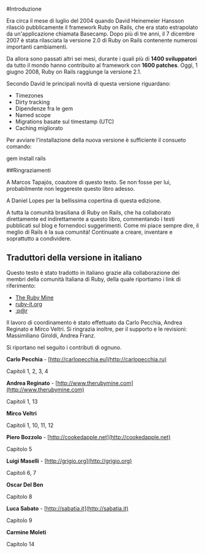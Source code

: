 #Introduzione
 
Era circa il mese di luglio del 2004 quando David Heinemeier Hansson rilasciò pubblicamente il framework Ruby on Rails, che era stato estrapolato da un'applicazione chiamata Basecamp. Dopo più di tre anni, il 7 dicembre 2007 è stata rilasciata la versione 2.0 di Ruby on Rails contenente numerosi importanti cambiamenti.
 
Da allora sono passati altri sei mesi, durante i quali più di **1400 sviluppatori** da tutto il mondo hanno contribuito al framework con **1600 patches**. Oggi, 1 giugno 2008, Ruby on Rails raggiunge la versione 2.1.
 
Secondo David le principali novità di questa versione riguardano:
 
* Timezones
* Dirty tracking
* Dipendenze fra le gem
* Named scope
* Migrations basate sul timestamp (UTC)
* Caching migliorato
 
Per avviare l'installazione della nuova versione è sufficiente il consueto comando:
 
  gem install rails
 
##Ringraziamenti
 
A Marcos Tapajós, coautore di questo testo. Se non fosse per lui, probabilmente non leggereste questo libro adesso.
 
A Daniel Lopes per la bellissima copertina di questa edizione.
 
A tutta la comunità brasiliana di Ruby on Rails, che ha collaborato direttamente ed indirettamente a questo libro, commentando i testi pubblicati sul blog e fornendoci suggerimenti. Come mi piace sempre dire, il meglio di Rails è la sua comunità! Continuate a creare, inventare e soprattutto a condividere.
 
 
## Traduttori della versione in italiano
 
Questo testo è stato tradotto in italiano grazie alla collaborazione dei membri della comunità Italiana di Ruby, della quale riportiamo i link di riferimento:

* [The Ruby Mine](http://www.therubymine.com)
* [ruby-it.org](http://www.ruby-it.org) 
* [:p@r](http://www.pro-ruby.net)

Il lavoro di coordinamento è stato effettuato da Carlo Pecchia, Andrea Reginato e Mirco Veltri.
Si ringrazia inoltre, per il supporto e le revisioni: Massimiliano Giroldi, Andrea Franz. 

Si riportano nel seguito i contributi di ognuno.

**Carlo Pecchia** - [http://carlopecchia.eu](http://carlopecchia.ru)
 
Capitoli 1, 2, 3, 4


**Andrea Reginato** - [http://www.therubymine.com](http://www.therubymine.com)
 
Capitoli 1, 13

 
**Mirco Veltri**
 
Capitoli 1, 10, 11, 12

 
**Piero Bozzolo** - [http://cookedapple.net](http://cookedapple.net)
 
Capitolo 5

 
**Luigi Maselli** - [http://grigio.org](http://grigio.org)
 
Capitoli 6, 7

 
**Oscar Del Ben**
 
Capitolo 8

 
**Luca Sabato** - [http://sabatia.it](http://sabatia.it)
 
Capitolo 9

  
**Carmine Moleti**

Capitolo 14
 